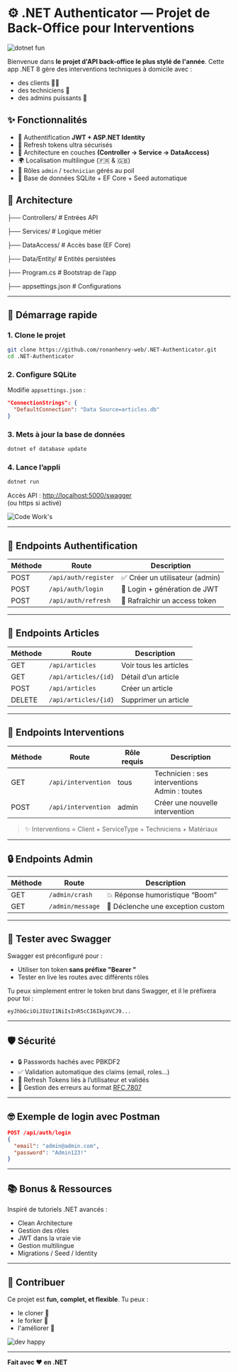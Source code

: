# ⚙️ .NET Authenticator — Projet de Back-Office pour Interventions

![dotnet fun](https://media1.tenor.com/m/3HK1-k9wUsQAAAAd/soy-coder.gif)

Bienvenue dans **le projet d'API back-office le plus stylé de l'année**. Cette app .NET 8 gère des interventions techniques à domicile avec :
- des clients 👨‍💼
- des techniciens 🧰
- des admins puissants 👑

## ✨ Fonctionnalités

- 🔐 Authentification **JWT + ASP.NET Identity**
- 🔁 Refresh tokens ultra sécurisés
- 🧠 Architecture en couches **(Controller → Service → DataAccess)**
- 🌍 Localisation multilingue (🇫🇷 & 🇬🇧)
- 👮 Rôles `admin` / `technician` gérés au poil
- 🧱 Base de données SQLite + EF Core + Seed automatique

## 🧠 Architecture

├── Controllers/       # Entrées API

├── Services/          # Logique métier

├── DataAccess/        # Accès base (EF Core)

├── Data/Entity/       # Entités persistées

├── Program.cs         # Bootstrap de l’app

├── appsettings.json   # Configurations

---

## 🚀 Démarrage rapide

### 1. Clone le projet

```bash
git clone https://github.com/ronanhenry-web/.NET-Authenticator.git
cd .NET-Authenticator
```

### 2. Configure SQLite

Modifie `appsettings.json` :

```json
"ConnectionStrings": {
  "DefaultConnection": "Data Source=articles.db"
}
```

### 3. Mets à jour la base de données

```bash
dotnet ef database update
```

### 4. Lance l’appli

```bash
dotnet run
```

Accès API : [http://localhost:5000/swagger](http://localhost:5000/swagger)  
(ou https si activé)

![Code Work's](https://media1.giphy.com/media/v1.Y2lkPTc5MGI3NjExdzN3ZWsxeG84c2F6Y2ZqOW5vbHhscjloYWFsdWM4b29uajZxMTVvYSZlcD12MV9pbnRlcm5hbF9naWZfYnlfaWQmY3Q9Zw/12BYUePgtn7sis/giphy.gif)

---

## 🔑 Endpoints Authentification

| Méthode | Route                  | Description                       |
|--------|------------------------|-----------------------------------|
| POST   | `/api/auth/register`   | ✅ Créer un utilisateur (admin)   |
| POST   | `/api/auth/login`      | 🔐 Login + génération de JWT      |
| POST   | `/api/auth/refresh`    | 🔄 Rafraîchir un access token     |

---

## 📰 Endpoints Articles

| Méthode | Route                | Description                  |
|--------|----------------------|------------------------------|
| GET    | `/api/articles`      | Voir tous les articles       |
| GET    | `/api/articles/{id}` | Détail d’un article          |
| POST   | `/api/articles`      | Créer un article             |
| DELETE | `/api/articles/{id}` | Supprimer un article         |

---

## 🔧 Endpoints Interventions

| Méthode | Route                  | Rôle requis | Description                               |
|--------|------------------------|-------------|-------------------------------------------|
| GET    | `/api/intervention`    | tous        | Technicien : ses interventions<br>Admin : toutes |
| POST   | `/api/intervention`    | admin       | Créer une nouvelle intervention           |

> ✨ Interventions = Client + ServiceType + Techniciens + Matériaux

---

## 🔒 Endpoints Admin

| Méthode | Route              | Description                        |
|--------|--------------------|------------------------------------|
| GET    | `/admin/crash`     | 💥 Réponse humoristique “Boom”     |
| GET    | `/admin/message`   | 🧨 Déclenche une exception custom  |

---

## 🧪 Tester avec Swagger

Swagger est préconfiguré pour :
- Utiliser ton token **sans préfixe "Bearer "**  
- Tester en live les routes avec différents rôles

Tu peux simplement entrer le token brut dans Swagger, et il le préfixera pour toi :

```
eyJhbGciOiJIUzI1NiIsInR5cCI6IkpXVCJ9...
```

---

## 🛡️ Sécurité

- 🔒 Passwords hachés avec PBKDF2
- ✅ Validation automatique des claims (email, roles…)
- 🔁 Refresh Tokens liés à l’utilisateur et validés
- 🧼 Gestion des erreurs au format [RFC 7807](https://datatracker.ietf.org/doc/html/rfc7807)

---

## 🤓 Exemple de login avec Postman

```json
POST /api/auth/login
{
  "email": "admin@admin.com",
  "password": "Admin123!"
}
```

---

## 📚 Bonus & Ressources

Inspiré de tutoriels .NET avancés :
- Clean Architecture
- Gestion des rôles
- JWT dans la vraie vie
- Gestion multilingue
- Migrations / Seed / Identity

---

## 🎉 Contribuer

Ce projet est **fun, complet, et flexible**. Tu peux :
- le cloner 🧬
- le forker 🍴
- l'améliorer 🚀

![dev happy](https://media.giphy.com/media/YQitE4YNQNahy/giphy.gif)

---

**Fait avec ❤️ en .NET**